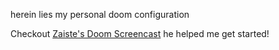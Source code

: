 herein lies my personal doom configuration 

Checkout [Zaiste's Doom
 Screencast](https://www.youtube.com/watch?v=rCMh7srOqvw&list=PLhXZp00uXBk4np17N39WvB80zgxlZfVwj)
 he helped me get started!
